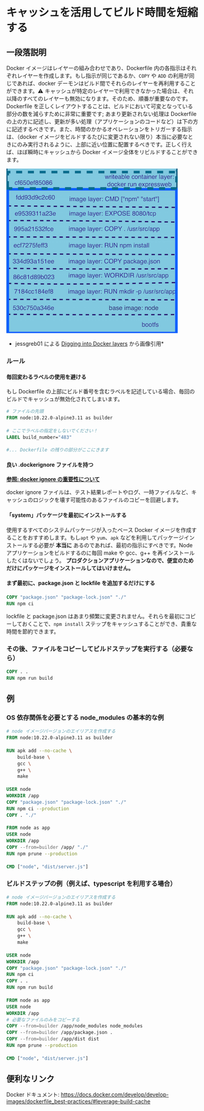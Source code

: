 # キャッシュを活用してビルド時間を短縮する

## 一段落説明

Docker イメージはレイヤーの組み合わせであり、Dockerfile 内の各指示はそれぞれレイヤーを作成します。もし指示が同じであるか、`COPY` や `ADD` の利用が同じであれば、docker デーモンはビルド間でそれらのレイヤーを再利用することができます。⚠️ キャッシュが特定のレイヤーで利用できなかった場合は、それ以降のすべてのレイヤーも無効になります。そのため、順番が重要なのです。Dockerfile を正しくレイアウトすることは、ビルドにおいて可変となっている部分の数を減らすために非常に重要です; あまり更新されない処理は Dockerfile の上の方に記述し、更新が多い処理（アプリケーションのコードなど）は下の方に記述するべきです。また、時間のかかるオペレーションをトリガーする指示は、（docker イメージをビルドするたびに変更されない限り）本当に必要なときにのみ実行されるように、上部に近い位置に配置するべきです。正しく行えば、ほぼ瞬時にキャッシュから Docker イメージ全体をリビルドすることができます。

![Docker layers](/assets/images/docker_layers_schema.png)

* jessgreb01 による [Digging into Docker layers](https://medium.com/@jessgreb01/digging-into-docker-layers-c22f948ed612) から画像引用*

### ルール

#### 毎回変わるラベルの使用を避ける

もし Dockerfile の上部にビルド番号を含むラベルを記述している場合、毎回のビルドでキャッシュが無効化されてしまいます。

```Dockerfile
# ファイルの先頭
FROM node:10.22.0-alpine3.11 as builder

# ここでラベルの指定をしないでください！
LABEL build_number="483"

#... Dockerfile の残りの部分がここにきます
```

#### 良い .dockerignore ファイルを持つ

[**参照: docker ignore の重要性について**](/sections/docker/docker-ignore.md)

docker ignore ファイルは、テスト結果レポートやログ、一時ファイルなど、キャッシュのロジックを壊す可能性のあるファイルのコピーを回避します。

#### 「system」パッケージを最初にインストールする

使用するすべてのシステムパッケージが入ったベース Docker イメージを作成することをおすすめします。もし`apt` や `yum`、`apk` などを利用してパッケージインストールする必要が **本当に** あるのであれば、最初の指示にすべきです。Node アプリケーションをビルドするのに毎回 make や gcc、g++ を再インストールしたくはないでしょう。
**プロダクションアプリケーションなので、便宜のためだけにパッケージをインストールしてはいけません。**

#### まず最初に、package.json と lockfile を追加するだけにする

```Dockerfile
COPY "package.json" "package-lock.json" "./"
RUN npm ci
```

lockfile と package.json はあまり頻繁に変更されません。それらを最初にコピーしておくことで、`npm install` ステップをキャッシュすることができ、貴重な時間を節約できます。

### その後、ファイルをコピーしてビルドステップを実行する（必要なら）

```Dockerfile
COPY . .
RUN npm run build
```

## 例

### OS 依存関係を必要とする node_modules の基本的な例

```Dockerfile
# node イメージバージョンのエイリアスを作成する
FROM node:10.22.0-alpine3.11 as builder

RUN apk add --no-cache \
    build-base \
    gcc \
    g++ \
    make

USER node
WORKDIR /app
COPY "package.json" "package-lock.json" "./"
RUN npm ci --production
COPY . "./"

FROM node as app
USER node
WORKDIR /app
COPY --from=builder /app/ "./"
RUN npm prune --production

CMD ["node", "dist/server.js"]
```


### ビルドステップの例（例えば、typescript を利用する場合）

```Dockerfile
# node イメージバージョンのエイリアスを作成する
FROM node:10.22.0-alpine3.11 as builder

RUN apk add --no-cache \
    build-base \
    gcc \
    g++ \
    make

USER node
WORKDIR /app
COPY "package.json" "package-lock.json" "./"
RUN npm ci
COPY . .
RUN npm run build

FROM node as app
USER node
WORKDIR /app
# 必要なファイルのみをコピーする
COPY --from=builder /app/node_modules node_modules
COPY --from=builder /app/package.json .
COPY --from=builder /app/dist dist
RUN npm prune --production

CMD ["node", "dist/server.js"]
```

## 便利なリンク

Docker ドキュメント: https://docs.docker.com/develop/develop-images/dockerfile_best-practices/#leverage-build-cache
